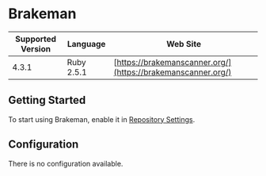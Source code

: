 # Brakeman

| Supported Version | Language | Web Site |
| ----------------- | -------- | -------- |
| 4.3.1 | Ruby 2.5.1 | [https://brakemanscanner.org/](https://brakemanscanner.org/) |

## Getting Started

To start using Brakeman, enable it in [Repository Settings](../../getting-started/repository-settings.md).

## Configuration

There is no configuration available.

